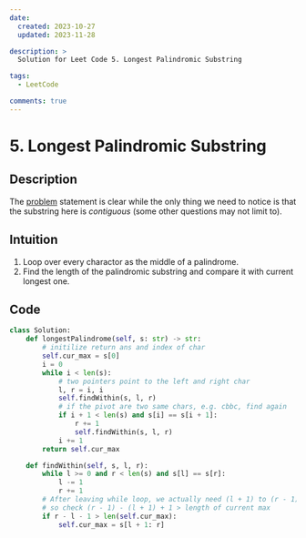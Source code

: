 ```yaml
---
date:
  created: 2023-10-27
  updated: 2023-11-28

description: >
  Solution for Leet Code 5. Longest Palindromic Substring

tags:
  - LeetCode

comments: true
---
```

# 5. Longest Palindromic Substring

## Description

The [problem](https://leetcode.com/problems/longest-palindromic-substring/?envType=daily-question&envId=2023-10-27) statement is clear while the only thing we need to notice is that the substring here is *contiguous* (some other questions may not limit to).

## Intuition

1. Loop over every charactor as the middle of a palindrome.
2. Find the length of the palindromic substring and compare it with current longest one.

## Code

```python
class Solution:
    def longestPalindrome(self, s: str) -> str:
        # initilize return ans and index of char
        self.cur_max = s[0]
        i = 0
        while i < len(s):
            # two pointers point to the left and right char
            l, r = i, i
            self.findWithin(s, l, r)
            # if the pivot are two same chars, e.g. cbbc, find again
            if i + 1 < len(s) and s[i] == s[i + 1]:
                r += 1
                self.findWithin(s, l, r)
            i += 1        
        return self.cur_max

    def findWithin(self, s, l, r):
        while l >= 0 and r < len(s) and s[l] == s[r]:
            l -= 1
            r += 1
        # After leaving while loop, we actually need (l + 1) to (r - 1) substring
        # so check (r - 1) - (l + 1) + 1 > length of current max
        if r - l - 1 > len(self.cur_max):
            self.cur_max = s[l + 1: r]
```